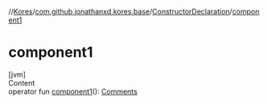 //[Kores](../../index.md)/[com.github.jonathanxd.kores.base](../index.md)/[ConstructorDeclaration](index.md)/[component1](component1.md)



# component1  
[jvm]  
Content  
operator fun [component1](component1.md)(): [Comments](../../com.github.jonathanxd.kores.base.comment/-comments/index.md)  



